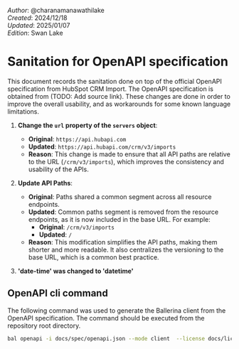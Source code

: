 _Author_:  @charanamanawathilake \
_Created_: 2024/12/18 \
_Updated_: 2025/01/07 \
_Edition_: Swan Lake

# Sanitation for OpenAPI specification

This document records the sanitation done on top of the official OpenAPI specification from HubSpot CRM Import. 
The OpenAPI specification is obtained from (TODO: Add source link).
These changes are done in order to improve the overall usability, and as workarounds for some known language limitations.

1. **Change the `url` property of the `servers` object**:
   - **Original**: `https://api.hubapi.com`
   - **Updated**: `https://api.hubapi.com/crm/v3/imports`
   - **Reason**: This change is made to ensure that all API paths are relative to the URL (`/crm/v3/imports`), which improves the consistency and usability of the APIs.


2. **Update API Paths**:
   - **Original**: Paths shared a common segment across all resource endpoints.
   - **Updated**:  Common paths segment is removed from the resource endpoints, as it is now included in the base URL. For example:
     - **Original**: `/crm/v3/imports`
     - **Updated**: `/`
   - **Reason**: This modification simplifies the API paths, making them shorter and more readable. It also centralizes the versioning to the base URL, which is a common best practice.

3. **'date-time' was changed to 'datetime'**

## OpenAPI cli command

The following command was used to generate the Ballerina client from the OpenAPI specification. The command should be executed from the repository root directory.

```bash
bal openapi -i docs/spec/openapi.json --mode client  --license docs/license.txt -o ballerina/ --nullable
```
